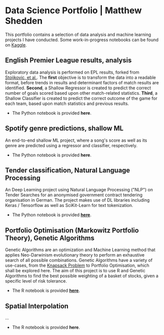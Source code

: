 # Data Science Portfolio | Matthew Shedden
This portfolio contains a selection of data analysis and machine learning projects I have conducted. Some work-in-progress notebooks can be found on [Kaggle](https://www.kaggle.com/mattshedden).
## English Premier League results, analysis
Exploratory data analysis is performed on EPL results, forked from [Stoijkovic, et al.](https://github.com/datasets/football-datasets). The **first** objective is to transform the data into a readable format, before trends in results and determinant factors of match results are identified. **Second**, a Shallow Regressor is created to predict the correct number of goals scored based upon other match-related statistics. **Third**, a Shallow Classifier is created to predict the correct outcome of the game for each team, based upon match statistics and previous results.
- The Python notebook is provided **here**.
## Spotify genre predictions, shallow ML
An end-to-end shallow ML project, where a song's score as well as its genre are predicted using a regressor and classifier, respectively.
- The Python notebook is provided **here**.
## Tender classification, Natural Language Processing
An Deep Learning project using Natural Language Processing ("NLP") on Tender Searches for an anonymised government contract tendering organisation in German. The project makes use of DL libraries including Keras / Tensorflow as well as SciKit-Learn for text tokenization.
- The Python notebook is provided [**here**](https://github.com/mshedededen/Portfolio/blob/main/Notebooks/Tender%20classification%20notebook%2C%20NLP.ipynb).
## Portfolio Optimisation (Markowitz Portfolio Theory), Genetic Algorithms
Genetic Algorithms are an optimization and Machine Learning method that applies Neo-Darwinism evolutionary theory to perform an exhaustive search of all possible combinations. Genetic Algorithms have a variety of use-cases, from the [Knapsack Problem](https://en.wikipedia.org/wiki/Knapsack_problem) to Portfolio Optimisation, which shall be explored here. The aim of this project is to use R and Genetic Algorithms to find the best possible weighting of a basket of stocks, given a specific level of risk tolerance.
- The R notebook is provided [**here**](https://github.com/mshedededen/Portfolio/blob/main/Notebooks/Portfolio%20Optimization%20(Markowitz)%20using%20Genetic%20Algorithms%20in%20R.ipynb).
## Spatial Interpolation
...
- The R notebook is provided **here**.
